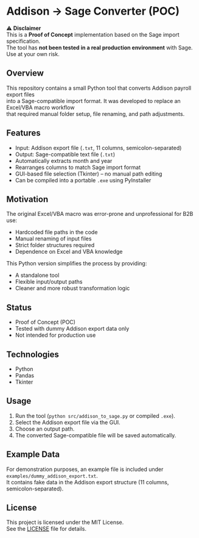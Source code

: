 # Addison → Sage Converter (POC)

⚠️ **Disclaimer**  
This is a **Proof of Concept** implementation based on the Sage import specification.  
The tool has **not been tested in a real production environment** with Sage.  
Use at your own risk.

## Overview
This repository contains a small Python tool that converts Addison payroll export files  
into a Sage-compatible import format. It was developed to replace an Excel/VBA macro workflow  
that required manual folder setup, file renaming, and path adjustments.

## Features
- Input: Addison export file (`.txt`, 11 columns, semicolon-separated)
- Output: Sage-compatible text file (`.txt`)
- Automatically extracts month and year
- Rearranges columns to match Sage import format
- GUI-based file selection (Tkinter) – no manual path editing
- Can be compiled into a portable `.exe` using PyInstaller

## Motivation
The original Excel/VBA macro was error-prone and unprofessional for B2B use:
- Hardcoded file paths in the code
- Manual renaming of input files
- Strict folder structures required
- Dependence on Excel and VBA knowledge

This Python version simplifies the process by providing:
- A standalone tool
- Flexible input/output paths
- Cleaner and more robust transformation logic

## Status
- Proof of Concept (POC)
- Tested with dummy Addison export data only
- Not intended for production use

## Technologies
- Python
- Pandas
- Tkinter

## Usage
1. Run the tool (`python src/addison_to_sage.py` or compiled `.exe`).
2. Select the Addison export file via the GUI.
3. Choose an output path.
4. The converted Sage-compatible file will be saved automatically.

## Example Data
For demonstration purposes, an example file is included under `examples/dummy_addison_export.txt`.  
It contains fake data in the Addison export structure (11 columns, semicolon-separated).

## License
This project is licensed under the MIT License.  
See the [LICENSE](LICENSE) file for details.

